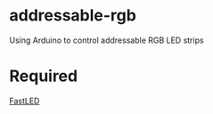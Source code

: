 # addressable-rgb
Using Arduino to control addressable RGB LED strips
# Required
[FastLED](https://github.com/FastLED/FastLED)
